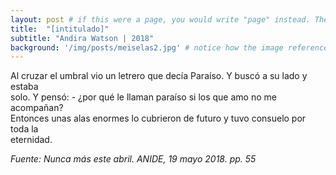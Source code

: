 ```yaml
---
layout: post # if this were a page, you would write "page" instead. They layouts are subtly different. Try it to see what happens.
title:  "[intitulado]"
subtitle: "Andira Watson | 2018"
background: '/img/posts/meiselas2.jpg' # notice how the image referenced is in your project's /img/posts/ folder.
---
```

Al cruzar el umbral vio un letrero que decía Paraíso. Y buscó a su lado y estaba <br>
solo. Y pensó: - ¿por qué le llaman paraíso si los que amo no me acompañan? <br>
Entonces unas alas enormes lo cubrieron de futuro y tuvo consuelo por toda la <br>
eternidad. <br>

*Fuente: Nunca más este abril. ANIDE, 19 mayo 2018. pp. 55*
